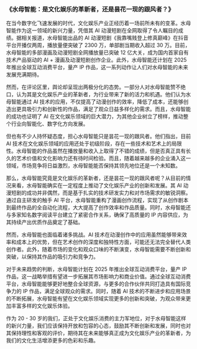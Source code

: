 ### 《水母智能：是文化娱乐的革新者，还是昙花一现的跟风者？》

在当今数字化飞速发展的时代，文化娱乐产业正经历着一场前所未有的变革。水母智能作为这一领域的新兴力量，凭借其 AI 动漫短剧在全网取得了令人瞩目的成绩。据相关报道，水母智能出品的 AI 动漫短剧《我靠嘴贱登上修真巅峰》在抖音平台开播仅两周，播放量便突破了 2300 万，单部剧当期收入超过 30 万。目前，水母智能的多部漫画及动漫短剧全网播放量已突破 12 亿大关，成为国内首家自有技术产品驱动的 AI + 漫画及动漫短剧创作企业。此外，水母智能还计划在 2025 年推出全球互动消费平台，量产 IP 作品，这一系列动作让人们对水母智能的未来发展充满期待。

然而，在评论区里，舆论却呈现出两极分化的态势。一部分人对水母智能赞不绝口，认为其是文化娱乐产业的革新者，为行业带来了新的活力和机遇。他们认为水母智能通过 AI 技术的应用，不仅提高了动漫创作的效率，降低了成本，还能够创造出更具吸引力和创新性的作品，满足了观众日益多样化的需求。而且，水母智能的成功也证明了 AI 在文化娱乐领域的巨大潜力，为其他企业树立了榜样，推动整个行业向智能化、数字化方向发展。

但也有不少人持怀疑态度，担心水母智能只是昙花一现的跟风者。他们指出，目前 AI 技术在文化娱乐领域的应用还处于初级阶段，存在一些技术和艺术上的局限性。水母智能的作品虽然在播放量和收入上取得了不错的成绩，但是否真正具有长久的艺术价值和文化影响力还有待时间检验。而且，随着越来越多的企业涌入这一领域，市场竞争将日益激烈，水母智能能否保持其领先地位还是一个未知数。

那么，水母智能究竟是文化娱乐的革新者，还是昙花一现的跟风者呢？从目前的情况来看，水母智能确实在一定程度上推动了文化娱乐产业的创新和发展。其 AI 动漫短剧的成功并非偶然，而是基于扎实的技术研发实力和对市场需求的敏锐洞察。通过自主研发的触手 AI 平台，水母智能重构了漫画创作流程，实现了从创作剧本到最终作品的全自动化流程，大大提高了创作效率和作品质量。同时，水母智能还与多家知名数字阅读平台建立了紧密合作关系，确保了高质量的 IP 内容供应，为其持续产出优质作品奠定了基础。

然而，水母智能也面临着诸多挑战。AI 技术在动漫创作中的应用虽然能够带来效率和成本上的优势，但在艺术创作的深度和独特性方面，可能还无法完全替代人类创作者。此外，随着市场的变化和观众口味的不断演变，水母智能需要不断创新和突破，以保持其作品的吸引力和竞争力。

对于未来趋势的判断，水母智能计划在 2025 年推出全球互动消费平台，量产 IP 作品，这一战略举措有望进一步拓展其市场影响力和商业价值。通过全球互动消费平台，水母智能能够更好地整合全球资源，与更多的合作伙伴共同打造具有国际竞争力的 IP 作品，满足全球观众的需求。同时，随着 AI 技术的不断进步和应用场景的不断拓展，水母智能有望在文化娱乐领域实现更多的创新和突破，为观众带来更加丰富多样的文化娱乐体验。

作为 20 - 30 岁的我们，正处于文化娱乐消费的主力军地位，对于水母智能这样的新兴力量，我们应该保持开放和包容的心态，鼓励其不断创新和发展，同时也对其保持理性和客观的评价，期待其在未来能够真正成为文化娱乐产业的革新者，为我们的文化生活增添更多的色彩和乐趣。